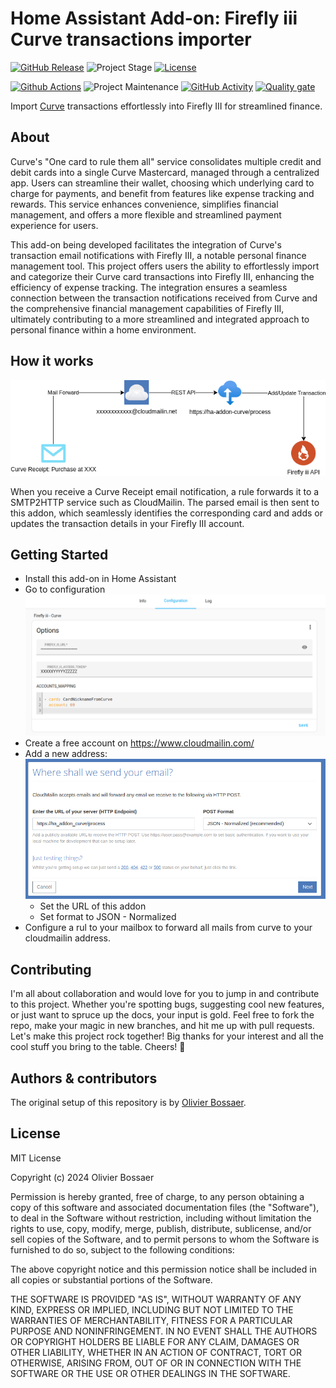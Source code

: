 # Home Assistant Add-on: Firefly iii Curve transactions importer

[![GitHub Release][releases-shield]][releases]
![Project Stage][project-stage-shield]
[![License][license-shield]](LICENSE.md)

[![Github Actions][github-actions-shield]][github-actions]
![Project Maintenance][maintenance-shield]
[![GitHub Activity][commits-shield]][commits]
[![Quality gate][quality_gate_shield]][quality_gate]

Import [Curve](https://curve.com/en-gb/) transactions effortlessly into Firefly III for streamlined finance.

## About

Curve's "One card to rule them all" service consolidates multiple credit and debit cards into a single Curve Mastercard, managed through a centralized app. Users can streamline their wallet, choosing which underlying card to charge for payments, and benefit from features like expense tracking and rewards. This service enhances convenience, simplifies financial management, and offers a more flexible and streamlined payment experience for users.

This add-on being developed facilitates the integration of Curve's transaction email notifications with Firefly III, a notable personal finance management tool. This project offers users the ability to effortlessly import and categorize their Curve card transactions into Firefly III, enhancing the efficiency of expense tracking. The integration ensures a seamless connection between the transaction notifications received from Curve and the comprehensive financial management capabilities of Firefly III, ultimately contributing to a more streamlined and integrated approach to personal finance within a home environment.

## How it works

![schema](docs/ha-addon-curve.png)

When you receive a Curve Receipt email notification, a rule forwards it to a SMTP2HTTP service such as CloudMailin. The parsed email is then sent to this addon, which seamlessly identifies the corresponding card and adds or updates the transaction details in your Firefly III account.

## Getting Started

- Install this add-on in Home Assistant
- Go to configuration
![configuration](docs/configuration.png)
- Create a free account on https://www.cloudmailin.com/
- Add a new address:
![smtp2http](docs/new-address.png)
    - Set the URL of this addon
    - Set format to JSON - Normalized
- Configure a rul to your mailbox to forward all mails from curve to your cloudmailin address.

## Contributing

I'm all about collaboration and would love for you to jump in and contribute to this project. Whether you're spotting bugs, suggesting cool new features, or just want to spruce up the docs, your input is gold. Feel free to fork the repo, make your magic in new branches, and hit me up with pull requests. Let's make this project rock together! Big thanks for your interest and all the cool stuff you bring to the table. Cheers! 🚀

## Authors & contributors

The original setup of this repository is by [Olivier Bossaer][olibos].

## License

MIT License

Copyright (c) 2024 Olivier Bossaer

Permission is hereby granted, free of charge, to any person obtaining a copy
of this software and associated documentation files (the "Software"), to deal
in the Software without restriction, including without limitation the rights
to use, copy, modify, merge, publish, distribute, sublicense, and/or sell
copies of the Software, and to permit persons to whom the Software is
furnished to do so, subject to the following conditions:

The above copyright notice and this permission notice shall be included in all
copies or substantial portions of the Software.

THE SOFTWARE IS PROVIDED "AS IS", WITHOUT WARRANTY OF ANY KIND, EXPRESS OR
IMPLIED, INCLUDING BUT NOT LIMITED TO THE WARRANTIES OF MERCHANTABILITY,
FITNESS FOR A PARTICULAR PURPOSE AND NONINFRINGEMENT. IN NO EVENT SHALL THE
AUTHORS OR COPYRIGHT HOLDERS BE LIABLE FOR ANY CLAIM, DAMAGES OR OTHER
LIABILITY, WHETHER IN AN ACTION OF CONTRACT, TORT OR OTHERWISE, ARISING FROM,
OUT OF OR IN CONNECTION WITH THE SOFTWARE OR THE USE OR OTHER DEALINGS IN THE
SOFTWARE.

[commits-shield]: https://img.shields.io/github/commit-activity/y/olibos/ha-addon-curve.svg
[commits]: https://github.com/olibos/ha-addon-curve/commits/main
[olibos]: https://github.com/olibos
[github-actions-shield]: https://github.com/olibos/ha-addon-curve/workflows/CI/badge.svg
[github-actions]: https://github.com/olibos/ha-addon-curve/actions
[issue]: https://github.com/olibos/ha-addon-curve/issues
[license-shield]: https://img.shields.io/github/license/olibos/ha-addon-curve.svg
[maintenance-shield]: https://img.shields.io/maintenance/yes/2024.svg
[project-stage-shield]: https://img.shields.io/badge/Project%20Stage-Experimental-yellow.svg
[releases-shield]: https://img.shields.io/github/release/olibos/ha-addon-curve.svg
[releases]: https://github.com/olibos/ha-addon-curve/releases
[repository]: https://github.com/olibos/ha-addon-curve
[quality_gate_shield]: https://sonarcloud.io/api/project_badges/measure?project=olibos_ha-addon-curve&metric=alert_status
[quality_gate]: https://sonarcloud.io/summary/new_code?id=olibos_ha-addon-curve